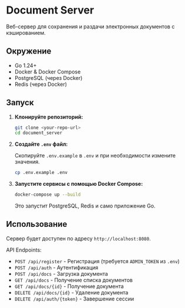 # Document Server

Веб-сервер для сохранения и раздачи электронных документов с кэшированием.

## Окружение

*   Go 1.24+
*   Docker & Docker Compose
*   PostgreSQL (через Docker)
*   Redis (через Docker)

## Запуск

1.  **Клонируйте репозиторий:**

    ```bash
    git clone <your-repo-url>
    cd document_server
    ```

2.  **Создайте `.env` файл:**

    Скопируйте `.env.example` в `.env` и при необходимости измените значения.
    ```bash
    cp .env.example .env
    ```

3.  **Запустите сервисы с помощью Docker Compose:**

    ```bash
    docker-compose up --build
    ```

    Это запустит PostgreSQL, Redis и само приложение Go.

## Использование

Сервер будет доступен по адресу `http://localhost:8080`.

API Endpoints:

*   `POST /api/register` - Регистрация (требуется `ADMIN_TOKEN` из `.env`)  
*   `POST /api/auth` - Аутентификация  
*   `POST /api/docs` - Загрузка документа  
*   `GET /api/docs` - Получение списка документов  
*   `GET /api/docs/{id}` - Получение документа  
*   `DELETE /api/docs/{id}` - Удаление документа  
*   `DELETE /api/auth/{token}` - Завершение сессии  
